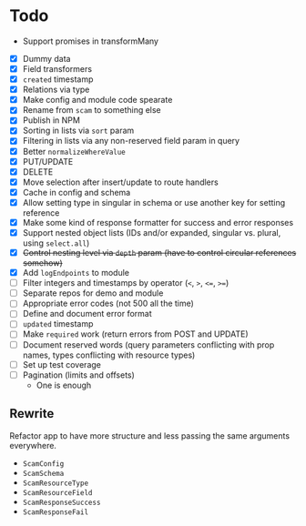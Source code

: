 # Todo

- Support promises in transformMany

- [x] Dummy data
- [x] Field transformers
- [x] `created` timestamp
- [x] Relations via type
- [x] Make config and module code spearate
- [x] Rename from `scam` to something else
- [x] Publish in NPM
- [x] Sorting in lists via `sort` param
- [x] Filtering in lists via any non-reserved field param in query
- [x] Better `normalizeWhereValue`
- [x] PUT/UPDATE
- [x] DELETE
- [x] Move selection after insert/update to route handlers
- [x] Cache in config and schema
- [x] Allow setting type in singular in schema or use another key for setting reference
- [x] Make some kind of response formatter for success and error responses
- [x] Support nested object lists (IDs and/or expanded, singular vs. plural, using `select.all`)
- [x] ~~Control nesting level via `depth` param (have to control circular references somehow)~~
- [x] Add `logEndpoints` to module
- [ ] Filter integers and timestamps by operator (`<`, `>`, `<=`, `>=`)
- [ ] Separate repos for demo and module
- [ ] Appropriate error codes (not 500 all the time)
- [ ] Define and document error format
- [ ] `updated` timestamp
- [ ] Make `required` work (return errors from POST and UPDATE)
- [ ] Document reserved words (query parameters conflicting with prop names, types conflicting with resource types)
- [ ] Set up test coverage
- [ ] Pagination (limits and offsets)
	- One is enough

## Rewrite

Refactor app to have more structure and less passing the same arguments everywhere.

- `ScamConfig`
- `ScamSchema`
- `ScamResourceType`
- `ScamResourceField`
- `ScamResponseSuccess`
- `ScamResponseFail`

